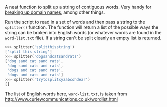 A neat function to split up a string of contiguous words. Very handy for [breaking up domain names](http://ajcr.net/Words-nobody-wants/), among other things.

Run the script to read in a set of words and then pass a string to the `splitter()` function. The function will return a list of the possible ways the string can be broken into English words (or whatever words are found in the `word-list.txt` file). If a string can't be split cleanly an empty list is returned.

```python
>>> splitter('splitthisstring')
['split this string']
>>> splitter('dogsandcatsandrats')
['dog sand cat sand rats',
 'dog sand cats and rats',
 'dogs and cat sand rats',
 'dogs and cats and rats']
>>> splitter('trytosplitxyzabcohdear')
[]
```

The list of English words here, `word-list.txt`, is taken from http://www.curlewcommunications.co.uk/wordlist.html
